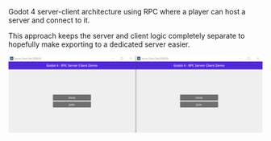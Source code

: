 Godot 4 server-client architecture using RPC where a player can host a server and connect to it.

This approach keeps the server and client logic completely separate to hopefully make exporting to a dedicated server easier.

![screenshot](assets/server-client-demo.gif)
